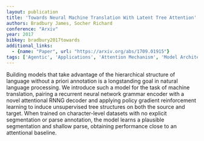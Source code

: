 ```yaml
---
layout: publication
title: 'Towards Neural Machine Translation With Latent Tree Attention'
authors: Bradbury James, Socher Richard
conference: "Arxiv"
year: 2017
bibkey: bradbury2017towards
additional_links:
  - {name: "Paper", url: "https://arxiv.org/abs/1709.01915"}
tags: ['Agentic', 'Applications', 'Attention Mechanism', 'Model Architecture', 'Reinforcement Learning']
---
```

Building models that take advantage of the hierarchical structure of language
without a priori annotation is a longstanding goal in natural language
processing. We introduce such a model for the task of machine translation,
pairing a recurrent neural network grammar encoder with a novel attentional
RNNG decoder and applying policy gradient reinforcement learning to induce
unsupervised tree structures on both the source and target. When trained on
character-level datasets with no explicit segmentation or parse annotation, the
model learns a plausible segmentation and shallow parse, obtaining performance
close to an attentional baseline.
